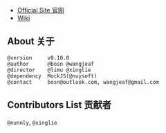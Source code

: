 * [Official Site 官网](http://thx.github.io/RAP)
* [Wiki](http://github.com/thx/RAP/wiki)

About 关于
--------------------------------------

    @version     v0.10.0
    @author      @bosn @wangjeaf
    @director    @limu @xinglie
    @dependency  MockJS(@nuysoft)
    @contact     bosn@outlook.com, wangjeaf@gmail.com
    
Contributors List 贡献者
--------------------------------------

`@nunnly`, `@xinglie`
